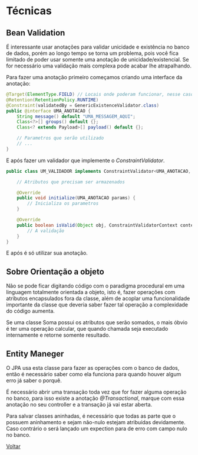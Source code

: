 # Técnicas

## Bean Validation
É interessante usar anotações para validar unicidade e existência no banco de dados, porém ao longo tempo se torna um problema, pois você fica limitado de poder usar somente uma anotação de unicidade/existencial. Se for necessário uma validação mais complexa pode acabar lhe atrapalhando.

Para fazer uma anotação primeiro começamos criando uma interface da anotação:
```java
@Target(ElementType.FIELD) // Locais onde poderam funcionar, nesse caso só em campos
@Retention(RetentionPolicy.RUNTIME)
@Constraint(validatedBy = GenericExistenceValidator.class)
public @interface UMA_ANOTACAO {
    String message() default "UMA_MESSAGEM_AQUI";
    Class<?>[] groups() default {};
    Class<? extends Payload>[] payload() default {};

    // Parametros que serão utilizado
    // ...
}
```

E após fazer um validador que implemente o _ConstraintValidator_.
```java
public class UM_VALIDADOR implements ConstraintValidator<UMA_ANOTACAO, Object> {

    // Atributos que precisam ser armazenados

    @Override
    public void initialize(UMA_ANOTACAO params) {
        // Inicializa os parametros
    }

    @Override
    public boolean isValid(Object obj, ConstraintValidatorContext context) {
        // A validação
    }
}

```

E após é só utilizar sua anotação.

## Sobre Orientação a objeto

Não se pode ficar digitando código com o paradigma procedural em uma linguagem totalmente orientada a objeto, isto é, fazer operações com atributos encapsulados fora da classe, além de acoplar uma funcionalidade importante da classe que deveria saber fazer tal operação a complexidade do código aumenta.

Se uma classe Soma possui os atributos que serão somados, o mais óbvio é ter uma operação calcular, que quando chamada seja executado internamente e retorne somente resultado.

## Entity Maneger

O JPA usa esta classe para fazer as operações com o banco de dados, então é necessário saber como ela funciona para quando houver algum erro já saber o porquê.

É necessário abrir uma transação toda vez que for fazer alguma operação no banco, para isso existe a anotação _@Transactional_, marque com essa anotação no seu controller e a transação já vai estar aberta.

Para salvar classes aninhadas, é necessário que todas as parte que o possuem aninhamento e sejam não-nulo estejam atribuídas devidamente. Caso contrário o será lançado um expection para de erro com campo nulo no banco.



[Voltar](../README.md)